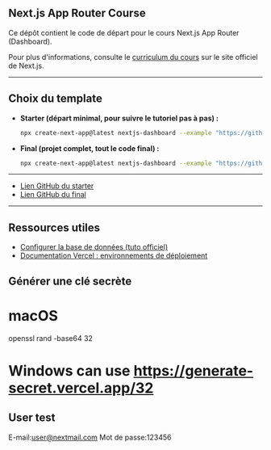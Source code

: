 ## Next.js App Router Course

Ce dépôt contient le code de départ pour le cours Next.js App Router (Dashboard).

Pour plus d'informations, consulte le [curriculum du cours](https://nextjs.org/learn) sur le site officiel de Next.js.

---

## Choix du template

- **Starter (départ minimal, pour suivre le tutoriel pas à pas) :**
  
  ```sh
  npx create-next-app@latest nextjs-dashboard --example "https://github.com/vercel/next-learn/tree/main/dashboard/starter-example" --use-pnpm
  ```

- **Final (projet complet, tout le code final) :**
  
  ```sh
  npx create-next-app@latest nextjs-dashboard --example "https://github.com/vercel/next-learn/tree/main/dashboard/final-example" --use-pnpm
  ```

---

- [Lien GitHub du starter](https://github.com/vercel/next-learn/tree/main/dashboard/starter-example)
- [Lien GitHub du final](https://github.com/vercel/next-learn/tree/main/dashboard/final-example)

---

## Ressources utiles

- [Configurer la base de données (tuto officiel)](https://nextjs.org/learn/dashboard-app/setting-up-your-database)
- [Documentation Vercel : environnements de déploiement](https://vercel.com/docs/deployments/environments#preview-environment-pre-production#preview-urls)

## Générer une clé secrète

# macOS
openssl rand -base64 32
# Windows can use https://generate-secret.vercel.app/32

## User test
E-mail:user@nextmail.com
Mot de passe:123456